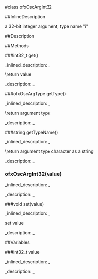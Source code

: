 #class ofxOscArgInt32


<!--
_visible: True_
_advanced: True_
_istemplated: False_
_extends: ofxOscArg_
-->

##InlineDescription


a 32-bit integer argument, type name "i"





##Description





##Methods



###int32_t get()

<!--
_syntax: get()_
_name: get_
_returns: int32_t_
_returns_description: _
_parameters: _
_access: public_
_version_started: 007_
_version_deprecated: _
_summary: _
_constant: False_
_static: False_
_visible: True_
_advanced: False_
-->

_inlined_description: _

\return value





_description: _







<!----------------------------------------------------------------------------->

###ofxOscArgType getType()

<!--
_syntax: getType()_
_name: getType_
_returns: ofxOscArgType_
_returns_description: _
_parameters: _
_access: public_
_version_started: 007_
_version_deprecated: _
_summary: _
_constant: False_
_static: False_
_visible: True_
_advanced: False_
-->

_inlined_description: _

\return argument type





_description: _







<!----------------------------------------------------------------------------->

###string getTypeName()

<!--
_syntax: getTypeName()_
_name: getTypeName_
_returns: string_
_returns_description: _
_parameters: _
_access: public_
_version_started: 007_
_version_deprecated: _
_summary: _
_constant: False_
_static: False_
_visible: True_
_advanced: False_
-->

_inlined_description: _

\return argument type character as a string





_description: _







<!----------------------------------------------------------------------------->

### ofxOscArgInt32(value)

<!--
_syntax: ofxOscArgInt32(value)_
_name: ofxOscArgInt32_
_returns: _
_returns_description: _
_parameters: int32_t value_
_access: public_
_version_started: 007_
_version_deprecated: _
_summary: _
_constant: False_
_static: False_
_visible: True_
_advanced: False_
-->

_inlined_description: _







_description: _







<!----------------------------------------------------------------------------->

###void set(value)

<!--
_syntax: set(value)_
_name: set_
_returns: void_
_returns_description: _
_parameters: int32_t value_
_access: public_
_version_started: 007_
_version_deprecated: _
_summary: _
_constant: False_
_static: False_
_visible: True_
_advanced: False_
-->

_inlined_description: _

set value





_description: _







<!----------------------------------------------------------------------------->

##Variables



###int32_t value

<!--
_name: value_
_type: int32_t_
_access: private_
_version_started: 007_
_version_deprecated: _
_summary: _
_visible: True_
_constant: True_
_advanced: False_
-->

_inlined_description: _







_description: _







<!----------------------------------------------------------------------------->

